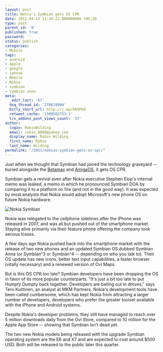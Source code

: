 ```yaml
---
layout: post
title: Nokia's Symbian gets OS CPR
date: 2011-04-13 11:34:22.000000000 +05:30
type: post
parent_id: '0'
published: true
password: ''
status: publish
categories:
- Mobile
tags:
- android
- apple
- google
- iphone
- Mobile
- Nokia
- symbian
- symbian anna
meta:
  _edit_last: '67'
  dsq_thread_id: '278619994'
  bitly_short_url: http://j.mp/kR9PX0
  retweet_cache: '1309582753:1'
  trx_addons_post_views_count: '57'
author:
  login: RobinWilding
  email: robin_8000@yahoo.com
  display_name: Robin Wilding
  first_name: Robin
  last_name: Wilding
permalink: "/2011/nokias-symbian-gets-os-cpr/"
---
```

<p>Just when we thought that Symbian had joined the technology graveyard -- buried alongside the <a href="http://en.wikipedia.org/wiki/Betamax">Betamax</a> and <a href="http://en.wikipedia.org/wiki/AmigaOS">AmigaOS</a>, it gets OS CPR.</p>
<p>Symbian gets a revival even after Nokia executive Stephen Elop's internal memo was leaked, a memo in which he pronounced Symbian DOA by comparing it to a platform on fire (and not in the good way). It was expected by most analysts that Nokia would adopt Microsoft's new phone OS on future Nokia hardware.</p>

<p><img src="/static/2011/04/nokia-symbian-v9.jpg" alt="Nokia Symbian" class="alignright" /></p>
<p>Nokia was relegated to the cellphone sidelines after the iPhone was released in 2007, and was all but pushed out of the smartphone market. Staying alive primarily via their feature phone offering the company took serious losses. </p>
<p>A few days ago Nokia pushed back into the smartphone market with the release of two new phones and an updated Symbian OS dubbed Symbian Anna (or Symbian^3 or Symbian^4 -- depending on who you talk to). Their OS update has new icons, better text input capabilities, a faster browser (vitally necessary) and a renewed version of Ovi Maps.</p>
<p>But is this OS CPR too late? Symbian developers have been dropping the OS in favor of its more popular counterparts. "It's just a bit too late to put Humpty Dumpty back together. Developers are bailing out in droves," says Tero Kuittinen, an analyst at MKM Partners. Nokia's development tools have been called cumbersome, which has kept Nokia from attracting a larger number of developers, developers who prefer the greater toolset available with the iPhone and Android systems.</p>
<p>Despite Nokia's developer problems, they still have managed to reach over 5 million downloads daily from the Ovi Store, compared to 10 million for the Apple App Store -- showing that Symbian isn't dead yet.</p>
<p>The two new Nokia models being released with the upgrade Symbian operating system are the E6 and X7 and are expected to cost around $500 USD. Both will be released to the public later this quarter.</p>
